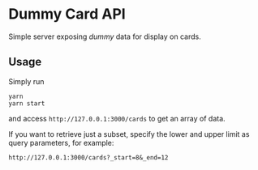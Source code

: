 # Dummy Card API
Simple server exposing *dummy* data for display on cards.

## Usage
Simply run

    yarn
    yarn start

and access ``http://127.0.0.1:3000/cards`` to get an array of data.

If you want to retrieve just a subset, specify the lower and upper limit as query parameters, for example:

    http://127.0.0.1:3000/cards?_start=8&_end=12

